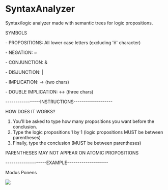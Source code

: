 # SyntaxAnalyzer
<p>Syntax/logic analyzer made with semantic trees for logic propositions.</p>
<p>SYMBOLS</p>
<p>- PROPOSITIONS: All lower case letters (excluding 'ñ' character)</p>
<p>- NEGATION: ~</p>
<p>- CONJUNCTION: &</p>
<p>- DISJUNCTION: |</p>
<p>- IMPLICATION: -> (two chars)</p>
<p>- DOUBLE IMPLICATION: <-> (three chars)</p>
  
-----------------INSTRUCTIONS-------------------
  
 HOW DOES IT WORKS?
 1. You'll be asked to type how many propositions you want before 
 the conclusion.
 2. Type the logic propositions 1 by 1
 (logic propositions MUST be between parentheses)
 3. Finally, type the conclusion
 (MUST be between parentheses)
 <P>PARENTHESES MAY NOT APPEAR ON ATOMIC PROPOSITIONS</P>
 
 --------------------EXAMPLE--------------------
  <p>Modus Ponens</p>
 <img align="left" src="https://i.imgur.com/tJynqN6.png">

 
 
  
  
